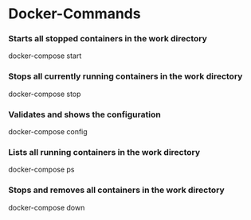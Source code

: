 # Docker-Commands

### Starts all stopped containers in the work directory
docker-compose start
### Stops all currently running containers in the work directory
docker-compose stop
### Validates and shows the configuration
docker-compose config
### Lists all running containers in the work directory
docker-compose ps
### Stops and removes all containers in the work directory
docker-compose down
